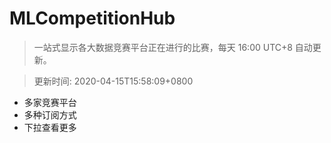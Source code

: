 # MLCompetitionHub

> 一站式显示各大数据竞赛平台正在进行的比赛，每天 16:00 UTC+8 自动更新。
  
> 更新时间: 2020-04-15T15:58:09+0800 

* 多家竞赛平台
* 多种订阅方式
* 下拉查看更多